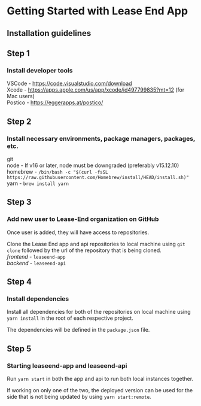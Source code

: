 # Getting Started with Lease End App

## Installation guidelines

## Step 1

### Install developer tools

VSCode - https://code.visualstudio.com/download  
Xcode - https://apps.apple.com/us/app/xcode/id497799835?mt=12 (for Mac users)  
Postico - https://eggerapps.at/postico/

## Step 2

### Install  necessary environments, package managers, packages, etc.

git  
node - If v16 or later, node must be downgraded (preferably v15.12.10)  
homebrew - `/bin/bash -c "$(curl -fsSL https://raw.githubusercontent.com/Homebrew/install/HEAD/install.sh)"`  
yarn - `brew install yarn`

## Step 3

### Add new user to Lease-End organization on GitHub

Once user is added, they will have access to repositories.

Clone the Lease End app and api repositories to local machine using `git clone` followed by the url of the repository that is being cloned.  
_frontend_ - `leaseend-app`  
_backend_ - `leaseend-api`

## Step 4

### Install dependencies

Install all dependencies for both of the repositories on local machine using `yarn install` in the root of each respective project.

The dependencies will be defined in the `package.json` file.

## Step 5

### Starting leaseend-app and leaseend-api

Run `yarn start` in both the app and api to run both local instances together.

If working on only one of the two, the deployed version can be used for the side that is not being updated by using `yarn start:remote`.